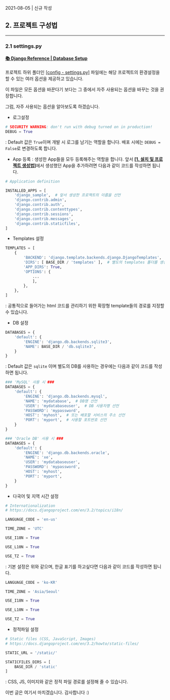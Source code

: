 2021-08-05 | 신규 작성

## 2. 프로젝트 구성법

---

### 2.1 settings.py

#### [📚 **Django Reference | Database Setup**](https://docs.djangoproject.com/en/3.2/intro/tutorial02/#writing-your-first-django-app-part-2)

프로젝트 하위 폴더인 <u>[config - settings.py]</u>
파일에는 해당 프로젝트의 환경설정을 할 수 있는 여러 옵션을 제공하고 있습니다. 

이 파일은 모든 옵션을 바꾼다기 보다는 그 중에서 자주 사용되는 옵션을 바꾸는 것을 권장합니다.

그럼, 자주 사용되는 옵션을 알아보도록 하겠습니다.

* 로그설정
```python
# SECURITY WARNING: don't run with debug turned on in production!
DEBUG = True
```
: Default 값은 `True`이며 개발 시 로그를 남기는 역할을 합니다. 배포 시에는 `DEBUG = False`로 변경하도록 합니다.

* App 등록
: 생성한 App들을 모두 등록해주는 역할을 합니다. 앞서 [**[1. 설치 및 프로젝트 생성법]**](./README/01.설치_및_프로젝트_생성법.md)에서 생성했던 App을 추가하려면 다음과 같이 코드를 작성하면 됩니다.

```python
# Application definition

INSTALLED_APPS = [
    'django_sample',  # 앞서 생성한 프로젝트의 이름을 선언
    'django.contrib.admin',
    'django.contrib.auth',
    'django.contrib.contenttypes',
    'django.contrib.sessions',
    'django.contrib.messages',
    'django.contrib.staticfiles',
]
```

* Templates 설정
```python
TEMPLATES = [
    {
        'BACKEND': 'django.template.backends.django.DjangoTemplates',
        'DIRS': [ BASE_DIR / 'templates' ],  # 별도의 templates 폴더를 생성하면 'DIRS' 옵션을 선언
        'APP_DIRS': True,
        'OPTIONS': {
            ...
            ],
        },
    },
]
```
: 공통적으로 들어가는 html 코드를 관리하기 위한 확장형 template들의 경로를 지정할 수 있습니다.

* DB 설정
```python
DATABASES = {
    'default': {
        'ENGINE': 'django.db.backends.sqlite3',
        'NAME': BASE_DIR / 'db.sqlite3',
    }
}
```
: Default 값은 `sqlite` 이며 별도의 DB를 사용하는 경우에는 다음과 같이 코드를 작성하면 됩니다.

```python
### 'MySQL' 사용 시 ###
DATABASES = {
    'default': {
        'ENGINE': 'django.db.backends.mysql',
        'NAME': 'mydatabase',  # DB명 선언
        'USER': 'mydatabaseuser',  # DB 사용자명 선언
        'PASSWORD': 'mypassword',
        'HOST': 'myhost',  # 또는 배포할 서비스의 주소 선언
        'PORT': 'myport',  # 사용할 포트번호 선언
    }
}
```

```python
### 'Oracle DB' 사용 시 ###
DATABASES = {
    'default': {
        'ENGINE': 'django.db.backends.oracle',
        'NAME': 'xe',
        'USER': 'mydatabaseuser',
        'PASSWORD': 'mypassword',
        'HOST': 'myhost',
        'PORT': 'myport',
    }
}
```

* 다국어 및 지역 시간 설정
```python
# Internationalization
# https://docs.djangoproject.com/en/3.2/topics/i18n/

LANGUAGE_CODE = 'en-us'

TIME_ZONE = 'UTC'

USE_I18N = True

USE_L10N = True

USE_TZ = True
```
: 기본 설정은 위와 같으며, 한글 표기를 하고싶다면 다음과 같이 코드를 작성하면 됩니다.

```python
LANGUAGE_CODE = 'ko-KR'

TIME_ZONE = 'Asia/Seoul'

USE_I18N = True

USE_L10N = True

USE_TZ = True
```

* 정적파일 설정
```python
# Static files (CSS, JavaScript, Images)
# https://docs.djangoproject.com/en/3.2/howto/static-files/

STATIC_URL = '/static/'

STATICFILES_DIRS = [
    BASE_DIR / 'static'
]
```
: CSS, JS, 이미지와 같은 정적 파일 경로를 설정해 줄 수 있습니다.

이번 글은 여기서 마치겠습니다. 감사합니다 :)